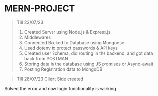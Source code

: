 # MERN-PROJECT

> Till 23/07/23
> 1. Created Server using Node.js & Express.js
> 2. Middlewares
> 3. Connected Backed to Database using Mongoose
> 4. Used dotenv to protect passwords & API keys
> 5. Created user Schema, did routing in the backend, and got data back from POSTMAN
> 6. Storing data in the database using JS promises or Async-await
> 7. Posting Registration data to MongoDB

> Till 28/07/23
> Client Side created




Solved the error and now login functionality is working
